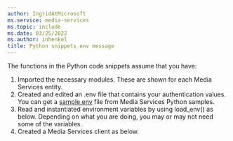 ```yaml
---
author: IngridAtMicrosoft
ms.service: media-services
ms.topic: include
ms.date: 03/25/2022
ms.author: inhenkel
title: Python snippets env message
---
```


The functions in the Python code snippets assume that you have:

1. Imported the necessary modules. These are shown for each Media Services entity.
2. Created and edited an .env file that contains your authentication values. You can get a [sample.env](https://github.com/Azure-Samples/media-services-v3-python/blob/main/sample.env) file from Media Services Python samples.
3. Read and instantiated environment variables by using load_env() as below. Depending on what you are doing, you may or may not need some of the variables.
4. Created a Media Services client as below.